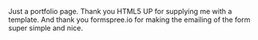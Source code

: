 Just a portfolio page. Thank you HTML5 UP for supplying me with a template. And thank you formspree.io for making the emailing of the form super simple and nice.
